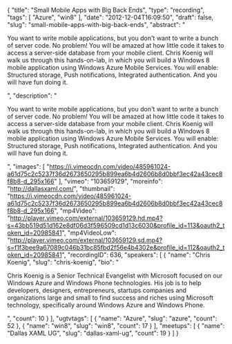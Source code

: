 {
  "title": "Small Mobile Apps with Big Back Ends",
  "type": "recording",
  "tags": [
    "Azure",
    "win8"
  ],
  "date": "2012-12-04T16:09:50",
  "draft": false,
  "slug": "small-mobile-apps-with-big-back-ends",
  "abstract": "<p>You want to write mobile applications, but you don't want to write a bunch of server code. No problem! You will be amazed at how little code it takes to access a server-side database from your mobile client. Chris Koenig will walk us through this hands-on-lab, in which you will build a Windows 8 mobile application using Windows Azure Mobile Services. You will enable: Structured storage, Push notifications, Integrated authentication. And you will have fun doing it. </p>",
  "description": "<p>You want to write mobile applications, but you don't want to write a bunch of server code. No problem! You will be amazed at how little code it takes to access a server-side database from your mobile client. Chris Koenig will walk us through this hands-on-lab, in which you will build a Windows 8 mobile application using Windows Azure Mobile Services. You will enable: Structured storage, Push notifications, Integrated authentication. And you will have fun doing it. </p>",
  "images": [
    "https://i.vimeocdn.com/video/485961024-a61d75c2c5237f36d2673650295b899ea6b4d2606b8d0bbf3ec42a43cec8f8b8-d_295x166"
  ],
  "vimeo": "103659129",
  "moreinfo": "http://dallasxaml.com/",
  "thumbnail": "https://i.vimeocdn.com/video/485961024-a61d75c2c5237f36d2673650295b899ea6b4d2606b8d0bbf3ec42a43cec8f8b8-d_295x166",
  "mp4Video": "http://player.vimeo.com/external/103659129.hd.mp4?s=43bb519d51d162e8df06d3f596509cd1d13c6030&profile_id=113&oauth2_token_id=20985841",
  "mp4VideoLow": "http://player.vimeo.com/external/103659129.sd.mp4?s=f1f3bee9a67089c046b31bc85fbd2f56e4b4302e&profile_id=112&oauth2_token_id=20985841",
  "recordingID": 636,
  "speakers": [
    {
      "name": "Chris Koenig",
      "slug": "chris-koenig",
      "bio": "<p>Chris Koenig is a Senior Technical Evangelist with Microsoft focused on our Windows Azure and Windows Phone technologies.  His job is to help developers, designers, entrepreneurs, startups companies and organizations large and small to find success and riches using Microsoft technology, specifically around Windows Azure and Windows Phone.</p>",
      "count": 10
    }
  ],
  "ugtvtags": [
    {
      "name": "Azure",
      "slug": "azure",
      "count": 52
    },
    {
      "name": "win8",
      "slug": "win8",
      "count": 17
    }
  ],
  "meetups": [
    {
      "name": "Dallas XAML UG",
      "slug": "dallas-xaml-ug",
      "count": 19
    }
  ]
}